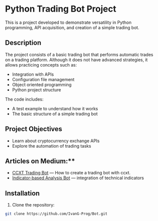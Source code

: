 # Python Trading Bot Project

This is a project developed to demonstrate versatility in Python programming, API acquisition, and creation of a simple trading bot.

## Description
The project consists of a basic trading bot that performs automatic trades on a trading platform. Although it does not have advanced strategies, it allows practicing concepts such as:
- Integration with APIs
- Configuration file management
- Object oriented programming
- Python project structure

The code includes:
- A test example to understand how it works
- The basic structure of a simple trading bot

## Project Objectives
- Learn about cryptocurrency exchange APIs
- Explore the automation of trading tasks

## Articles on Medium:**
- [CCXT Trading Bot](https://medium.com/@ivanjesusgarcia1/how-to-create-an-automated-trading-bot-5b61d75ab6ac) — How to create a trading bot with ccxt.
- [Indicator-based Analysis Bot](https://medium.com/@ivanjesusgarcia1/how-to-incorporate-technical-indicators-into-a-trading-bot-with-python-55bbcfbfbc32) — integration of technical indicators
  
## Installation
1. Clone the repository:
````bash
git clone https://github.com/IvanG-Prog/Bot.git




